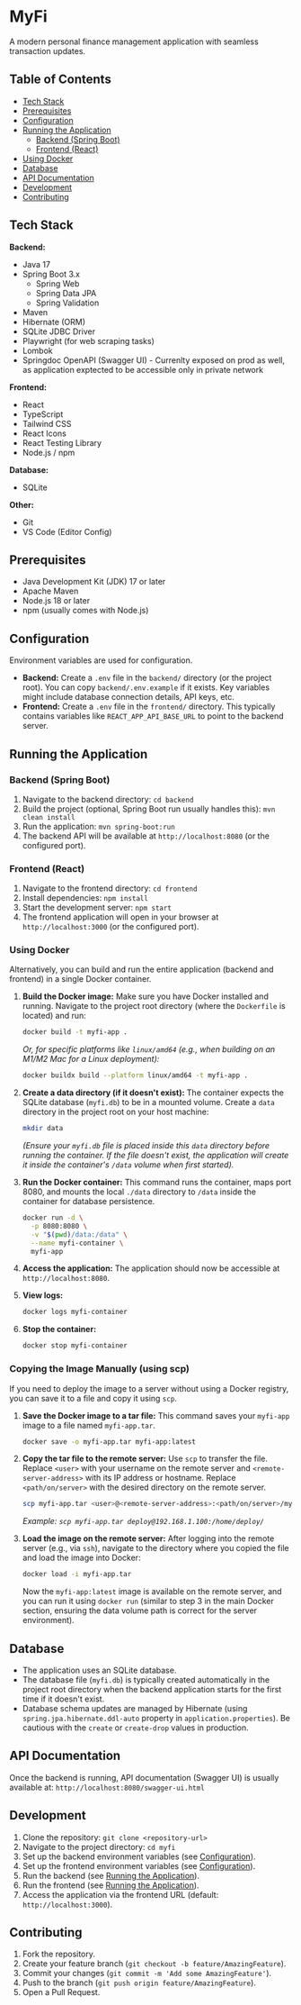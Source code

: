 # MyFi

A modern personal finance management application with seamless transaction updates.

## Table of Contents

- [Tech Stack](#tech-stack)
- [Prerequisites](#prerequisites)
- [Configuration](#configuration)
- [Running the Application](#running-the-application)
  - [Backend (Spring Boot)](#backend-spring-boot)
  - [Frontend (React)](#frontend-react)
- [Using Docker](#using-docker)
- [Database](#database)
- [API Documentation](#api-documentation)
- [Development](#development)
- [Contributing](#contributing)

## Tech Stack

**Backend:**
- Java 17
- Spring Boot 3.x
  - Spring Web
  - Spring Data JPA
  - Spring Validation
- Maven
- Hibernate (ORM)
- SQLite JDBC Driver
- Playwright (for web scraping tasks)
- Lombok
- Springdoc OpenAPI (Swagger UI) - Currenlty exposed on prod as well, as application exptected to be accessible only in private network

**Frontend:**
- React
- TypeScript
- Tailwind CSS
- React Icons
- React Testing Library
- Node.js / npm

**Database:**
- SQLite

**Other:**
- Git
- VS Code (Editor Config)

## Prerequisites

- Java Development Kit (JDK) 17 or later
- Apache Maven
- Node.js 18 or later
- npm (usually comes with Node.js)

## Configuration

Environment variables are used for configuration.

- **Backend:** Create a `.env` file in the `backend/` directory (or the project root). You can copy `backend/.env.example` if it exists. Key variables might include database connection details, API keys, etc.
- **Frontend:** Create a `.env` file in the `frontend/` directory. This typically contains variables like `REACT_APP_API_BASE_URL` to point to the backend server.

## Running the Application

### Backend (Spring Boot)

1.  Navigate to the backend directory: `cd backend`
2.  Build the project (optional, Spring Boot run usually handles this): `mvn clean install`
3.  Run the application: `mvn spring-boot:run`
4.  The backend API will be available at `http://localhost:8080` (or the configured port).

### Frontend (React)

1.  Navigate to the frontend directory: `cd frontend`
2.  Install dependencies: `npm install`
3.  Start the development server: `npm start`
4.  The frontend application will open in your browser at `http://localhost:3000` (or the configured port).

### Using Docker

Alternatively, you can build and run the entire application (backend and frontend) in a single Docker container.

1.  **Build the Docker image:**
    Make sure you have Docker installed and running. Navigate to the project root directory (where the `Dockerfile` is located) and run:
    ```bash
    docker build -t myfi-app .
    ```
    *Or, for specific platforms like `linux/amd64` (e.g., when building on an M1/M2 Mac for a Linux deployment):*
    ```bash
    docker buildx build --platform linux/amd64 -t myfi-app .
    ```

2.  **Create a data directory (if it doesn't exist):**
    The container expects the SQLite database (`myfi.db`) to be in a mounted volume. Create a `data` directory in the project root on your host machine:
    ```bash
    mkdir data
    ```
    *(Ensure your `myfi.db` file is placed inside this `data` directory before running the container. If the file doesn't exist, the application will create it inside the container's `/data` volume when first started).* 

3.  **Run the Docker container:**
    This command runs the container, maps port 8080, and mounts the local `./data` directory to `/data` inside the container for database persistence.
    ```bash
    docker run -d \
      -p 8080:8080 \
      -v "$(pwd)/data:/data" \
      --name myfi-container \
      myfi-app
    ```

4.  **Access the application:**
    The application should now be accessible at `http://localhost:8080`.

5.  **View logs:**
    ```bash
    docker logs myfi-container
    ```

6.  **Stop the container:**
    ```bash
    docker stop myfi-container
    ```

### Copying the Image Manually (using scp)

If you need to deploy the image to a server without using a Docker registry, you can save it to a file and copy it using `scp`.

1.  **Save the Docker image to a tar file:**
    This command saves your `myfi-app` image to a file named `myfi-app.tar`.
    ```bash
    docker save -o myfi-app.tar myfi-app:latest
    ```

2.  **Copy the tar file to the remote server:**
    Use `scp` to transfer the file. Replace `<user>` with your username on the remote server and `<remote-server-address>` with its IP address or hostname. Replace `<path/on/server>` with the desired directory on the remote server.
    ```bash
    scp myfi-app.tar <user>@<remote-server-address>:<path/on/server>/myfi-app.tar
    ```
    *Example: `scp myfi-app.tar deploy@192.168.1.100:/home/deploy/`*

3.  **Load the image on the remote server:**
    After logging into the remote server (e.g., via `ssh`), navigate to the directory where you copied the file and load the image into Docker:
    ```bash
    docker load -i myfi-app.tar
    ```
    Now the `myfi-app:latest` image is available on the remote server, and you can run it using `docker run` (similar to step 3 in the main Docker section, ensuring the data volume path is correct for the server environment).

## Database

- The application uses an SQLite database.
- The database file (`myfi.db`) is typically created automatically in the project root directory when the backend application starts for the first time if it doesn't exist.
- Database schema updates are managed by Hibernate (using `spring.jpa.hibernate.ddl-auto` property in `application.properties`). Be cautious with the `create` or `create-drop` values in production.

## API Documentation

Once the backend is running, API documentation (Swagger UI) is usually available at:
`http://localhost:8080/swagger-ui.html`

## Development

1.  Clone the repository: `git clone <repository-url>`
2.  Navigate to the project directory: `cd myfi`
3.  Set up the backend environment variables (see [Configuration](#configuration)).
4.  Set up the frontend environment variables (see [Configuration](#configuration)).
5.  Run the backend (see [Running the Application](#running-the-application)).
6.  Run the frontend (see [Running the Application](#running-the-application)).
7.  Access the application via the frontend URL (default: `http://localhost:3000`).

## Contributing

1.  Fork the repository.
2.  Create your feature branch (`git checkout -b feature/AmazingFeature`).
3.  Commit your changes (`git commit -m 'Add some AmazingFeature'`).
4.  Push to the branch (`git push origin feature/AmazingFeature`).
5.  Open a Pull Request.
